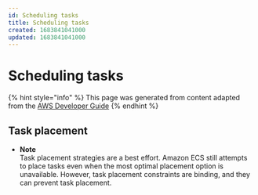 ```yaml
---
id: Scheduling tasks
title: Scheduling tasks
created: 1683841041000
updated: 1683841041000
---
```

# Scheduling tasks

{% hint style="info" %}
This page was generated from content adapted from the [AWS Developer Guide](https://github.com/awsdocs/amazon-ecs-developer-guide.git)
{% endhint %}

## Task placement

- **Note**  
Task placement strategies are a best effort\. Amazon ECS still attempts to place tasks even when the most optimal placement option is unavailable\. However, task placement constraints are binding, and they can prevent task placement\.

